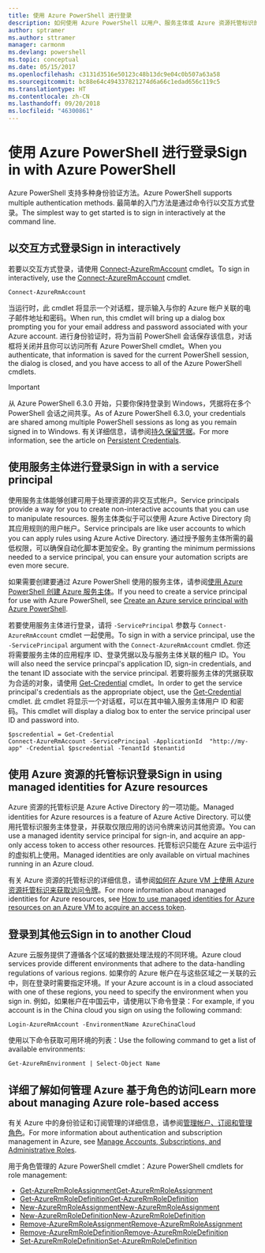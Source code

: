 ```yaml
---
title: 使用 Azure PowerShell 进行登录
description: 如何使用 Azure PowerShell 以用户、服务主体或 Azure 资源托管标识的形式登录。
author: sptramer
ms.author: sttramer
manager: carmonm
ms.devlang: powershell
ms.topic: conceptual
ms.date: 05/15/2017
ms.openlocfilehash: c3131d3516e50123c48b13dc9e04c0b507a63a58
ms.sourcegitcommit: bc88e64c494337821274d6a66c1edad656c119c5
ms.translationtype: HT
ms.contentlocale: zh-CN
ms.lasthandoff: 09/20/2018
ms.locfileid: "46300861"
---
```

# <a name="sign-in-with-azure-powershell"></a><span data-ttu-id="512b5-103">使用 Azure PowerShell 进行登录</span><span class="sxs-lookup"><span data-stu-id="512b5-103">Sign in with Azure PowerShell</span></span>

<span data-ttu-id="512b5-104">Azure PowerShell 支持多种身份验证方法。</span><span class="sxs-lookup"><span data-stu-id="512b5-104">Azure PowerShell supports multiple authentication methods.</span></span> <span data-ttu-id="512b5-105">最简单的入门方法是通过命令行以交互方式登录。</span><span class="sxs-lookup"><span data-stu-id="512b5-105">The simplest way to get started is to sign in interactively at the command line.</span></span>

## <a name="sign-in-interactively"></a><span data-ttu-id="512b5-106">以交互方式登录</span><span class="sxs-lookup"><span data-stu-id="512b5-106">Sign in interactively</span></span>

<span data-ttu-id="512b5-107">若要以交互方式登录，请使用 [Connect-AzureRmAccount](/powershell/module/azurerm.profile/connect-azurermaccount) cmdlet。</span><span class="sxs-lookup"><span data-stu-id="512b5-107">To sign in interactively, use the [Connect-AzureRmAccount](/powershell/module/azurerm.profile/connect-azurermaccount) cmdlet.</span></span>

```azurepowershell
Connect-AzureRmAccount
```

<span data-ttu-id="512b5-108">当运行时，此 cmdlet 将显示一个对话框，提示输入与你的 Azure 帐户关联的电子邮件地址和密码。</span><span class="sxs-lookup"><span data-stu-id="512b5-108">When run, this cmdlet will bring up a dialog box prompting you for your email address and password associated with your Azure account.</span></span> <span data-ttu-id="512b5-109">进行身份验证时，将为当前 PowerShell 会话保存该信息，对话框将关闭并且你可以访问所有 Azure PowerShell cmdlet。</span><span class="sxs-lookup"><span data-stu-id="512b5-109">When you authenticate, that information is saved for the current PowerShell session, the dialog is closed, and you have access to all of the Azure PowerShell cmdlets.</span></span>

> [!IMPORTANT]
> <span data-ttu-id="512b5-110">从 Azure PowerShell 6.3.0 开始，只要你保持登录到 Windows，凭据将在多个 PowerShell 会话之间共享。</span><span class="sxs-lookup"><span data-stu-id="512b5-110">As of Azure PowerShell 6.3.0, your credentials are shared among multiple PowerShell sessions as long as you remain signed in to Windows.</span></span> <span data-ttu-id="512b5-111">有关详细信息，请参阅[持久保留凭据](context-persistence.md)。</span><span class="sxs-lookup"><span data-stu-id="512b5-111">For more information, see the article on [Persistent Credentials](context-persistence.md).</span></span>

## <a name="sign-in-with-a-service-principal"></a><span data-ttu-id="512b5-112">使用服务主体进行登录</span><span class="sxs-lookup"><span data-stu-id="512b5-112">Sign in with a service principal</span></span>

<span data-ttu-id="512b5-113">使用服务主体能够创建可用于处理资源的非交互式帐户。</span><span class="sxs-lookup"><span data-stu-id="512b5-113">Service principals provide a way for you to create non-interactive accounts that you can use to manipulate resources.</span></span> <span data-ttu-id="512b5-114">服务主体类似于可以使用 Azure Active Directory 向其应用规则的用户帐户。</span><span class="sxs-lookup"><span data-stu-id="512b5-114">Service principals are like user accounts to which you can apply rules using Azure Active Directory.</span></span> <span data-ttu-id="512b5-115">通过授予服务主体所需的最低权限，可以确保自动化脚本更加安全。</span><span class="sxs-lookup"><span data-stu-id="512b5-115">By granting the minimum permissions needed to a service principal, you can ensure your automation scripts are even more secure.</span></span>

<span data-ttu-id="512b5-116">如果需要创建要通过 Azure PowerShell 使用的服务主体，请参阅[使用 Azure PowerShell 创建 Azure 服务主体](create-azure-service-principal-azureps.md)。</span><span class="sxs-lookup"><span data-stu-id="512b5-116">If you need to create a service principal for use with Azure PowerShell, see [Create an Azure service principal with Azure PowerShell](create-azure-service-principal-azureps.md).</span></span>

<span data-ttu-id="512b5-117">若要使用服务主体进行登录，请将 `-ServicePrincipal` 参数与 `Connect-AzureRmAccount` cmdlet 一起使用。</span><span class="sxs-lookup"><span data-stu-id="512b5-117">To sign in with a service principal, use the `-ServicePrincipal` argument with the `Connect-AzureRmAccount` cmdlet.</span></span> <span data-ttu-id="512b5-118">你还将需要服务主体的应用程序 ID、登录凭据以及与服务主体关联的租户 ID。</span><span class="sxs-lookup"><span data-stu-id="512b5-118">You will also need the service princpal's application ID, sign-in credentials, and the tenant ID associate with the service principal.</span></span> <span data-ttu-id="512b5-119">若要将服务主体的凭据获取为合适的对象，请使用 [Get-Credential](/powershell/module/microsoft.powershell.security/get-credential) cmdlet。</span><span class="sxs-lookup"><span data-stu-id="512b5-119">In order to get the service principal's credentials as the appropriate object, use the [Get-Credential](/powershell/module/microsoft.powershell.security/get-credential) cmdlet.</span></span> <span data-ttu-id="512b5-120">此 cmdlet 将显示一个对话框，可以在其中输入服务主体用户 ID 和密码。</span><span class="sxs-lookup"><span data-stu-id="512b5-120">This cmdlet will display a dialog box to enter the service principal user ID and password into.</span></span>

```azurepowershell-interactive
$pscredential = Get-Credential
Connect-AzureRmAccount -ServicePrincipal -ApplicationId  "http://my-app" -Credential $pscredential -TenantId $tenantid
```

## <a name="sign-in-using-managed-identities-for-azure-resources"></a><span data-ttu-id="512b5-121">使用 Azure 资源的托管标识登录</span><span class="sxs-lookup"><span data-stu-id="512b5-121">Sign in using managed identities for Azure resources</span></span>

<span data-ttu-id="512b5-122">Azure 资源的托管标识是 Azure Active Directory 的一项功能。</span><span class="sxs-lookup"><span data-stu-id="512b5-122">Managed identities for Azure resources is a feature of Azure Active Directory.</span></span> <span data-ttu-id="512b5-123">可以使用托管标识服务主体登录，并获取仅限应用的访问令牌来访问其他资源。</span><span class="sxs-lookup"><span data-stu-id="512b5-123">You can use a managed identity service principal for sign-in, and acquire an app-only access token to access other resources.</span></span> <span data-ttu-id="512b5-124">托管标识只能在 Azure 云中运行的虚拟机上使用。</span><span class="sxs-lookup"><span data-stu-id="512b5-124">Managed identities are only available on virtual machines running in an Azure cloud.</span></span>

<span data-ttu-id="512b5-125">有关 Azure 资源的托管标识的详细信息，请参阅[如何在 Azure VM 上使用 Azure 资源托管标识来获取访问令牌](/azure/active-directory/managed-identities-azure-resources/how-to-use-vm-token)。</span><span class="sxs-lookup"><span data-stu-id="512b5-125">For more information about managed identities for Azure resources, see [How to use managed identities for Azure resources on an Azure VM to acquire an access token](/azure/active-directory/managed-identities-azure-resources/how-to-use-vm-token).</span></span>

## <a name="sign-in-to-another-cloud"></a><span data-ttu-id="512b5-126">登录到其他云</span><span class="sxs-lookup"><span data-stu-id="512b5-126">Sign in to another Cloud</span></span>

<span data-ttu-id="512b5-127">Azure 云服务提供了遵循各个区域的数据处理法规的不同环境。</span><span class="sxs-lookup"><span data-stu-id="512b5-127">Azure cloud services provide different environments that adhere to the data-handling regulations of various regions.</span></span> <span data-ttu-id="512b5-128">如果你的 Azure 帐户在与这些区域之一关联的云中，则在登录时需要指定环境。</span><span class="sxs-lookup"><span data-stu-id="512b5-128">If your Azure account is in a cloud associated with one of these regions, you need to specify the environment when you sign in.</span></span> <span data-ttu-id="512b5-129">例如，如果帐户在中国云中，请使用以下命令登录：</span><span class="sxs-lookup"><span data-stu-id="512b5-129">For example, if you account is in the China cloud you sign on using the following command:</span></span>

```azurepowershell-interactive
Login-AzureRmAccount -EnvironmentName AzureChinaCloud
```

<span data-ttu-id="512b5-130">使用以下命令获取可用环境的列表：</span><span class="sxs-lookup"><span data-stu-id="512b5-130">Use the following command to get a list of available environments:</span></span>

```azurepowershell-interactive
Get-AzureRmEnvironment | Select-Object Name
```

## <a name="learn-more-about-managing-azure-role-based-access"></a><span data-ttu-id="512b5-131">详细了解如何管理 Azure 基于角色的访问</span><span class="sxs-lookup"><span data-stu-id="512b5-131">Learn more about managing Azure role-based access</span></span>

<span data-ttu-id="512b5-132">有关 Azure 中的身份验证和订阅管理的详细信息，请参阅[管理帐户、订阅和管理角色](/azure/active-directory/role-based-access-control-configure)。</span><span class="sxs-lookup"><span data-stu-id="512b5-132">For more information about authentication and subscription management in Azure, see [Manage Accounts, Subscriptions, and Administrative Roles](/azure/active-directory/role-based-access-control-configure).</span></span>

<span data-ttu-id="512b5-133">用于角色管理的 Azure PowerShell cmdlet：</span><span class="sxs-lookup"><span data-stu-id="512b5-133">Azure PowerShell cmdlets for role management:</span></span>

* [<span data-ttu-id="512b5-134">Get-AzureRmRoleAssignment</span><span class="sxs-lookup"><span data-stu-id="512b5-134">Get-AzureRmRoleAssignment</span></span>](/powershell/module/AzureRM.Resources/Get-AzureRmRoleAssignment)
* [<span data-ttu-id="512b5-135">Get-AzureRmRoleDefinition</span><span class="sxs-lookup"><span data-stu-id="512b5-135">Get-AzureRmRoleDefinition</span></span>](/powershell/module/AzureRM.Resources/Get-AzureRmRoleDefinition)
* [<span data-ttu-id="512b5-136">New-AzureRmRoleAssignment</span><span class="sxs-lookup"><span data-stu-id="512b5-136">New-AzureRmRoleAssignment</span></span>](/powershell/module/AzureRM.Resources/New-AzureRmRoleAssignment)
* [<span data-ttu-id="512b5-137">New-AzureRmRoleDefinition</span><span class="sxs-lookup"><span data-stu-id="512b5-137">New-AzureRmRoleDefinition</span></span>](/powershell/module/AzureRM.Resources/New-AzureRmRoleDefinition)
* [<span data-ttu-id="512b5-138">Remove-AzureRmRoleAssignment</span><span class="sxs-lookup"><span data-stu-id="512b5-138">Remove-AzureRmRoleAssignment</span></span>](/powershell/module/AzureRM.Resources/Remove-AzureRmRoleAssignment)
* [<span data-ttu-id="512b5-139">Remove-AzureRmRoleDefinition</span><span class="sxs-lookup"><span data-stu-id="512b5-139">Remove-AzureRmRoleDefinition</span></span>](/powershell/module/AzureRM.Resources/Remove-AzureRmRoleDefinition)
* [<span data-ttu-id="512b5-140">Set-AzureRmRoleDefinition</span><span class="sxs-lookup"><span data-stu-id="512b5-140">Set-AzureRmRoleDefinition</span></span>](/powershell/moduel/AzureRM.Resources/Set-AzureRmRoleDefinition)
